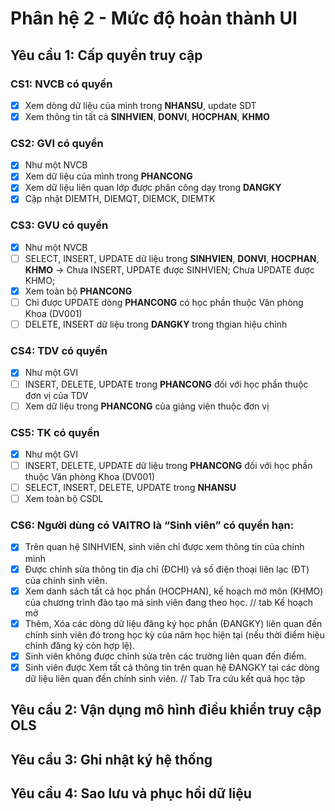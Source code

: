 # Phân hệ 2 - Mức độ hoàn thành UI

## Yêu cầu 1: Cấp quyền truy cập 

### CS1: NVCB có quyền
 - [X] Xem dòng dữ liệu của mình trong **NHANSU**, update SDT 
 - [X] Xem thông tin tất cả **SINHVIEN**, **DONVI**, **HOCPHAN**, **KHMO**

### CS2: GVI có quyền
 - [X] Như một NVCB
 - [X] Xem dữ liệu của mình trong **PHANCONG**
 - [X] Xem dữ liệu liên quan lớp được phân công dạy trong **DANGKY**
 - [X] Cập nhật DIEMTH, DIEMQT, DIEMCK, DIEMTK
  
### CS3: GVU có quyền 
 - [X] Như một NVCB
 - [ ] SELECT, INSERT, UPDATE dữ liệu trong **SINHVIEN**, **DONVI**, **HOCPHAN**, **KHMO** -> Chưa INSERT, UPDATE được SINHVIEN; Chưa UPDATE được KHMO; 
 - [X] Xem toàn bộ **PHANCONG**
 - [ ] Chỉ được UPDATE dòng **PHANCONG** có học phần thuộc Văn phòng Khoa (DV001)
 - [ ] DELETE, INSERT dữ liệu trong **DANGKY** trong thgian hiệu chỉnh 

### CS4: TDV có quyền
 - [X] Như một GVI
 - [ ] INSERT, DELETE, UPDATE trong **PHANCONG** đối với học phần thuộc đơn vị của TDV
 - [ ] Xem dữ liệu trong **PHANCONG** của giảng viện thuộc đơn vị

### CS5: TK có quyền
 - [X] Như một GVI
 - [ ] INSERT, DELETE, UPDATE dữ liệu trong **PHANCONG** đối với học phần thuộc Văn phòng Khoa (DV001)
 - [ ] SELECT, INSERT, DELETE, UPDATE trong **NHANSU**
 - [ ] Xem toàn bộ CSDL

### CS6: Người dùng có VAITRO là “Sinh viên” có quyền hạn: 
- [X] Trên quan hệ SINHVIEN, sinh viên chỉ được xem thông tin của chính mình
- [X] Được chỉnh sửa thông tin địa chỉ (ĐCHI) và số điện thoại liên lạc (ĐT) của chính sinh viên. 
- [X] Xem danh sách tất cả học phần (HOCPHAN), kế hoạch mở môn (KHMO) của chương trình đào tạo mà sinh viên đang theo học.  // tab Kế hoạch mở
- [X] Thêm, Xóa các dòng dữ liệu đăng ký học phần (ĐANGKY) liên quan đến chính sinh viên đó trong học kỳ của năm học hiện tại (nếu thời điểm hiệu chỉnh đăng ký còn hợp lệ). 
- [X] Sinh viên không được chỉnh sửa trên các trường liên quan đến điểm. 
- [X] Sinh viên được Xem tất cả thông tin trên quan hệ ĐANGKY tại các dòng dữ liệu liên quan đến chính sinh viên. // Tab Tra cứu kết quả học tập

## Yêu cầu 2: Vận dụng mô hình điều khiển truy cập OLS

## Yêu cầu 3: Ghi nhật ký hệ thống 

## Yêu cầu 4: Sao lưu và phục hồi dữ liệu
